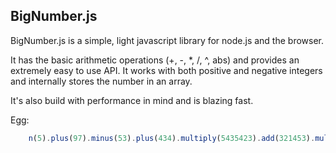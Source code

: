 ## BigNumber.js

BigNumber.js is a simple, light javascript library for node.js and the browser.

It has the basic arithmetic operations (+, -, *, /, ^, abs) and provides an
extremely easy to use API. It works with both positive and negative integers
and internally stores the number in an array.

It's also build with performance in mind and is blazing fast.

Egg:
```javascript
    n(5).plus(97).minus(53).plus(434).multiply(5435423).add(321453).multiply(21).div(2).pow(2) = 760056543044267246001
```